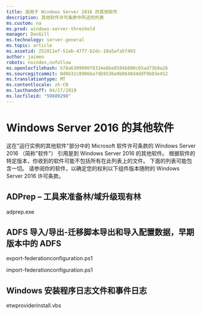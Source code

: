 ```yaml
---
title: 适用于 Windows Server 2016 的其他软件
description: 其他软件许可条款中所述的列表
ms.custom: na
ms.prod: windows-server-threshold
manager: DonGill
ms.technology: server-general
ms.topic: article
ms.assetid: 252011ef-51eb-4777-b2dc-10a5afa5f493
author: jaimeo
robots: noindex,nofollow
ms.openlocfilehash: b78a6309090f8334e6be8584b890c65ad73b9a26
ms.sourcegitcommit: 0d0b32c8986ba7db9536e0b8648d4ddf9b03e452
ms.translationtype: MT
ms.contentlocale: zh-CN
ms.lasthandoff: 04/17/2019
ms.locfileid: "59889298"
---
```

# <a name="additional-software-for-windows-server-2016"></a>Windows Server 2016 的其他软件

这在"运行实例的其他软件"部分中的 Microsoft 软件许可条款的 Windows Server 2016 （简称"软件"） 引用是到 Windows Server 2016 的其他软件。 根据软件的特定版本，你收到的软件可能不包括所有在此列表上的文件。 下面的列表可能包含一切。 请参阅你的软件，以确定您的权利以下组件版本随附的 Windows Server 2016 许可条款。

## <a name="adprep--tool-to-prepare-existing-forest-for-forestdomain-upgrade"></a>ADPrep – 工具来准备林/域升级现有林
adprep.exe

## <a name="adfs-importexport--migration-scripts-to-export-and-import-configuration-data-from-prior-versions-of-adfs"></a>ADFS 导入/导出-迁移脚本导出和导入配置数据，早期版本中的 ADFS
export-federationconfiguration.ps1
 
import-federationconfiguration.ps1

## <a name="windows-setup-log-files-and-event-logs"></a>Windows 安装程序日志文件和事件日志 
etwproviderinstall.vbs
 